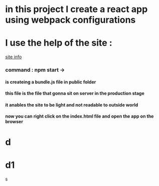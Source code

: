 # in  this project I create a react app using webpack configurations
# I use the help of the site : 
[site info](https://dev.to/iamismile/how-to-setup-webpack-and-babel-for-react-59ph)


### command : npm start -> 
#### is createing a bundle.js file in public folder
#### this file is the file that gonna sit on server in the production stage
#### it anables the site to be light and not readable to outside world
#### now you can right click on the index.html file and open the app on the browser
#  d



#  d1


s